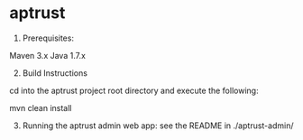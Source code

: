 aptrust
============

1. Prerequisites: 

Maven 3.x
Java 1.7.x

2. Build Instructions

cd into the aptrust project root directory and execute the following:

mvn clean install

3. Running the aptrust admin web app:  see the README in ./aptrust-admin/
